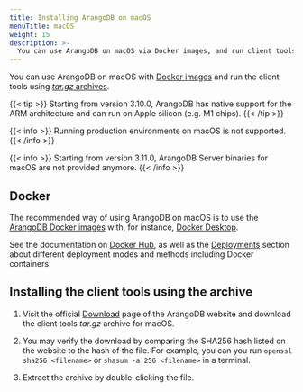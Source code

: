 ```yaml
---
title: Installing ArangoDB on macOS
menuTitle: macOS
weight: 15
description: >-
  You can use ArangoDB on macOS via Docker images, and run client tools using tar.gz archives
---
```

You can use ArangoDB on macOS with [Docker images](#docker) and run the client
tools using [_tar.gz_ archives](#installing-the-client-tools-using-the-archive).

{{< tip >}}
Starting from version 3.10.0, ArangoDB has native support for the ARM
architecture and can run on Apple silicon (e.g. M1 chips).
{{< /tip >}}

{{< info >}}
Running production environments on macOS is not supported.
{{< /info >}}

{{< info >}}
Starting from version 3.11.0, ArangoDB Server binaries for macOS are not
provided anymore.
{{< /info >}}

## Docker

The recommended way of using ArangoDB on macOS is to use the
[ArangoDB Docker images](https://www.arangodb.com/download-major/docker/)
with, for instance, [Docker Desktop](https://www.docker.com/products/docker-desktop/).

See the documentation on [Docker Hub](https://hub.docker.com/_/arangodb),
as well as the [Deployments](../../deploy/deployment/_index.md) section about
different deployment modes and methods including Docker containers.

## Installing the client tools using the archive

1. Visit the official [Download](https://www.arangodb.com/download)
   page of the ArangoDB website and download the client tools _tar.gz_ archive for macOS.

2. You may verify the download by comparing the SHA256 hash listed on the website
   to the hash of the file. For example, you can you run `openssl sha256 <filename>`
   or `shasum -a 256 <filename>` in a terminal.

3. Extract the archive by double-clicking the file.
